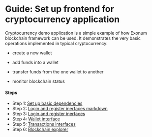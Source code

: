# Guide: Set up frontend for cryptocurrency application

Cryptocurrency demo application is a simple example of how Exonum blockchain framework can be used. It demonstrates the very basic operations implemented in typical cryptocurrency:

- create a new wallet

- add funds into a wallet

- transfer funds from the one wallet to another

- monitor blockchain status

#### Steps

- Step 1: [Set up basic dependencies](step-1-basics.md)
- Step 2: [Login and register inerfaces markdown](step-2-auth-markdown.md)
- Step 3: [Login and register inerfaces](step-3-auth-logic.md)
- Step 4: [Wallet interface](step-4-wallet.md)
- Step 5: [Transactions interfaces](step-5-transactions.md)
- Step 6: [Blockchain explorer](step-6-blockchain-explorer.md)
